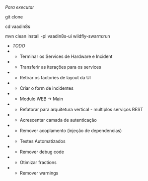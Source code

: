 *Para executar*

git clone

cd vaadin8s

mvn clean install -pl vaadin8s-ui wildfly-swarm:run


- *TODO*
- - Terminar os Services de Hardware e Incident
- - Transferir as iterações para os services
- - Retirar os factories de layout da UI
- - Criar o form de incidentes
- - Modulo WEB -> Main
- - Refatorar para arquitetura vertical - multiplos serviços REST
- - Acrescentar camada de autenticação
- - Remover acoplamento (injeção de dependencias)
- - Testes Automatizados
- - Remover debug code
- - Otimizar fractions
- - Remover warnings
